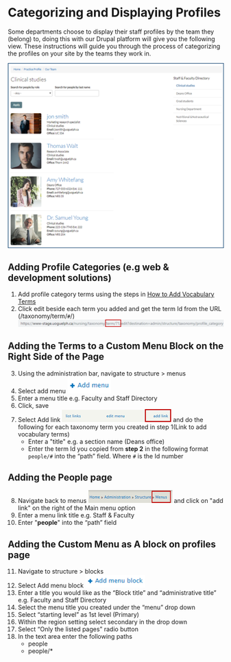 # Categorizing and Displaying Profiles

Some departments choose to display their staff profiles by the team they (belong) to, doing this with our Drupal platform will give you the following view. These instructions will guide you through the process of categorizing the profiles on your site by the teams they work in.

![An Example of a categorized profile page](../images/profiles-main-image.png)

## Adding Profile Categories (e.g web & development solutions)
1.	Add profile category terms using the steps in [How to Add Vocabulary Terms](/howto-profiles.md)
2.	Click edit beside each term you added and get the term Id from the URL (/taxonomy/term/`#`/) 
![URL to retrieve taxonomy term](../images/taxonomy-term.png)

## Adding the Terms to a Custom Menu Block on the Right Side of the Page
3.	Using the administration bar, navigate to structure > menus
4.	Select add menu ![blue add menu option with a plus sign](../images/Add-menu.png)
5.	Enter a menu title e.g. Faculty and Staff Directory
6.	Click, save
7.	Select Add link ![blue add link option](../images/Add-link.png) and do the following for each taxonomy term you created in step 1(Link to add vocabulary terms)
    * Enter a "title" e.g. a section name (Deans office)
    * Enter the term Id you copied from **step 2** in the following format `people/#` into the “path” field. Where `#` is the Id number

## Adding the People page
8.	Navigate back to menus ![breadcrumb pathe to menus](../images/back-to-menus.png) and click on "add link" on the right of the Main menu option
9.	Enter a menu link title e.g. Staff & Faculty
10.	Enter "**people**" into the “path” field

## Adding the Custom Menu as A block on profiles page
11.	Navigate to structure > blocks
12.	Select Add menu block ![Add menu block with a plus sign](../images/Add-menu-block.png)
13.	Enter a title you would like as the “Block title” and “administrative title” e.g. Faculty and Staff Directory
14.	Select the menu title you created under the “menu” drop down
15.	Select “starting level” as 1st level (Primary)
16.	Within the region setting select secondary in the drop down
17.	Select “Only the listed pages” radio button
18.	In the text area enter the following paths
    * people
    * people/*
